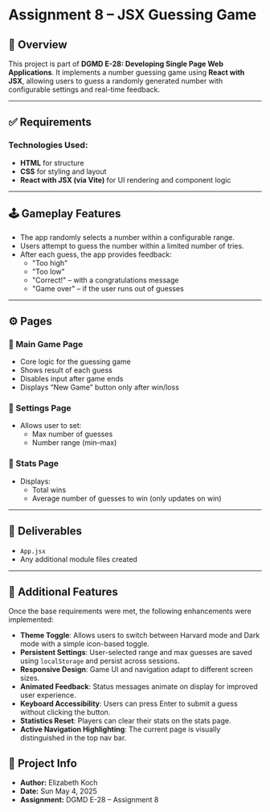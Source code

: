 # Assignment 8 – JSX Guessing Game

## 🎯 Overview

This project is part of **DGMD E-28: Developing Single Page Web Applications**. It implements a number guessing game using **React with JSX**, allowing users to guess a randomly generated number with configurable settings and real-time feedback.

---

## ✅ Requirements

### Technologies Used:
- **HTML** for structure  
- **CSS** for styling and layout  
- **React with JSX (via Vite)** for UI rendering and component logic  

---

## 🕹️ Gameplay Features

- The app randomly selects a number within a configurable range.
- Users attempt to guess the number within a limited number of tries.
- After each guess, the app provides feedback:
  - "Too high"
  - "Too low"
  - "Correct!" – with a congratulations message
  - "Game over" – if the user runs out of guesses

---

## ⚙️ Pages

### 🔸 Main Game Page
- Core logic for the guessing game
- Shows result of each guess
- Disables input after game ends
- Displays “New Game” button only after win/loss

### 🔸 Settings Page
- Allows user to set:
  - Max number of guesses
  - Number range (min–max)

### 🔸 Stats Page
- Displays:
  - Total wins
  - Average number of guesses to win (only updates on win)

---

## 🚀 Deliverables

- `App.jsx`
- Any additional module files created

---

## 🌟 Additional Features

Once the base requirements were met, the following enhancements were implemented:

- **Theme Toggle**: Allows users to switch between Harvard mode and Dark mode with a simple icon-based toggle.
- **Persistent Settings**: User-selected range and max guesses are saved using `localStorage` and persist across sessions.
- **Responsive Design**: Game UI and navigation adapt to different screen sizes.
- **Animated Feedback**: Status messages animate on display for improved user experience.
- **Keyboard Accessibility**: Users can press Enter to submit a guess without clicking the button.
- **Statistics Reset**: Players can clear their stats on the stats page.
- **Active Navigation Highlighting**: The current page is visually distinguished in the top nav bar.


## 📆 Project Info

- **Author:** Elizabeth Koch  
- **Date:** Sun May 4, 2025  
- **Assignment:** DGMD E-28 – Assignment 8  
